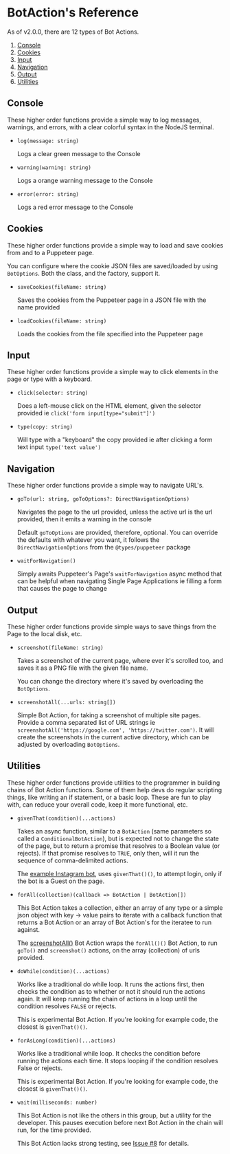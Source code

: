 # BotAction's Reference

As of v2.0.0, there are 12 types of Bot Actions.

1. [Console](#console)
2. [Cookies](#cookies)
3. [Input](#input)
4. [Navigation](#navigation)
5. [Output](#output)
6. [Utilities](#utilities)

## Console

These higher order functions provide a simple way to log messages, warnings, and errors, with a clear colorful syntax in the NodeJS terminal.

- `log(message: string)`

  Logs a clear green message to the Console
- `warning(warning: string)`

  Logs a orange warning message to the Console
- `error(error: string)`

  Logs a red error message to the Console

## Cookies

These higher order functions provide a simple way to load and save cookies from and to a Puppeteer page.

You can configure where the cookie JSON files are saved/loaded by using `BotOptions`. Both the class, and the factory, support it.

- `saveCookies(fileName: string)`

  Saves the cookies from the Puppeteer page in a JSON file with the name provided

- `loadCookies(fileName: string)`

  Loads the cookies from the file specified into the Puppeteer page

## Input

These higher order functions provide a simple way to click elements in the page or type with a keyboard.

- `click(selector: string)`
  
  Does a left-mouse click on the HTML element, given the selector provided ie `click('form input[type="submit"]')`
- `type(copy: string)`

  Will type with a "keyboard" the copy provided ie after clicking a form text input `type('text value')`

## Navigation

These higher order functions provide a simple way to navigate URL's.

- `goTo(url: string, goToOptions?: DirectNavigationOptions)`
  
  Navigates the page to the url provided, unless the active url is the url provided, then it emits a warning in the console
  
  Default `goToOptions` are provided, therefore, optional. You can override the defaults with whatever you want, it follows the `DirectNavigationOptions` from the `@types/puppeteer` package
- `waitForNavigation()`

  Simply awaits Puppeteer's Page's `waitForNavigation` async method that can be helpful when navigating Single Page Applications ie filling a form that causes the page to change

## Output

These higher order functions provide simple ways to save things from the Page to the local disk, etc.

- `screenshot(fileName: string)`

  Takes a screenshot of the current page, where ever it's scrolled too, and saves it as a PNG file with the given file name.

  You can change the directory where it's saved by overloading the `BotOptions`.

- `screenshotAll(...urls: string[])`

  Simple Bot Action, for taking a screenshot of multiple site pages. Provide a comma separated list of URL strings ie `screenshotAll('https://google.com', 'https://twitter.com')`. It will create the screenshots in the current active directory, which can be adjusted by overloading `BotOptions`.
  
## Utilities

These higher order functions provide utilities to the programmer in building chains of Bot Action functions. Some of them help devs do regular scripting things, like writing an if statement, or a basic loop. These are fun to play with, can reduce your overall code, keep it more functional, etc.

- `givenThat(condition)(...actions)`

  Takes an async function, similar to a `BotAction` (same parameters so called a `ConditionalBotAction`), but is expected not to change the state of the page, but to return a promise that resolves to a Boolean value (or rejects). If that promise resolves to `TRUE`, only then, will it run the sequence of comma-delimited actions.

  The [example Instagram bot](/src/examples/instagram.ts), uses `givenThat()()`, to attempt login, only if the bot is a Guest on the page.

- `forAll(collection)(callback => BotAction | BotAction[])`

  This Bot Action takes a collection, either an array of any type or a simple json object with key -> value pairs to iterate with a callback function that returns a Bot Action or an array of Bot Action's for the iteratee to run against.

  The [screenshotAll()](/src/botmation/actions/output.ts) Bot Action wraps the `forAll()()` Bot Action, to run `goTo()` and `screenshot()` actions, on the array (collection) of urls provided.

- `doWhile(condition)(...actions)`

  Works like a traditional do while loop. It runs the actions first, then checks the condition as to whether or not it should run the actions again. It will keep running the chain of actions in a loop until the condition resolves `FALSE` or rejects.

  This is experimental Bot Action. If you're looking for example code, the closest is `givenThat()()`.

- `forAsLong(condition)(...actions)`

  Works like a traditional while loop. It checks the condition before running the actions each time. It stops looping if the condition resolves False or rejects.

  This is experimental Bot Action. If you're looking for example code, the closest is `givenThat()()`.

- `wait(milliseconds: number)`

  This Bot Action is not like the others in this group, but a utility for the developer. This pauses execution before next Bot Action in the chain will run, for the time provided.
  
  This Bot Action lacks strong testing, see [Issue #8](/issues/8) for details.